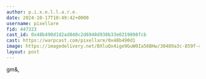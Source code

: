 ```yaml
---
author: p.i.x.e.l.l.a.r.e.
date: 2024-10-17T10:49:42+0000
username: pixellare
fid: 447323
cast_id: 0x48b490d1d2ad040c2d6948d938b33e0219898fcb
cast: https://warpcast.com/pixellare/0x48b490d1
image: https://imagedelivery.net/BXluQx4ige9GuW0Ia56BHw/30489a3c-859f-4385-5413-21d275f0b000/original
layout: post
---
```

gm&,  

<img src='https://imagedelivery.net/BXluQx4ige9GuW0Ia56BHw/30489a3c-859f-4385-5413-21d275f0b000/original' alt='' referrerpolicy='no-referrer'/>